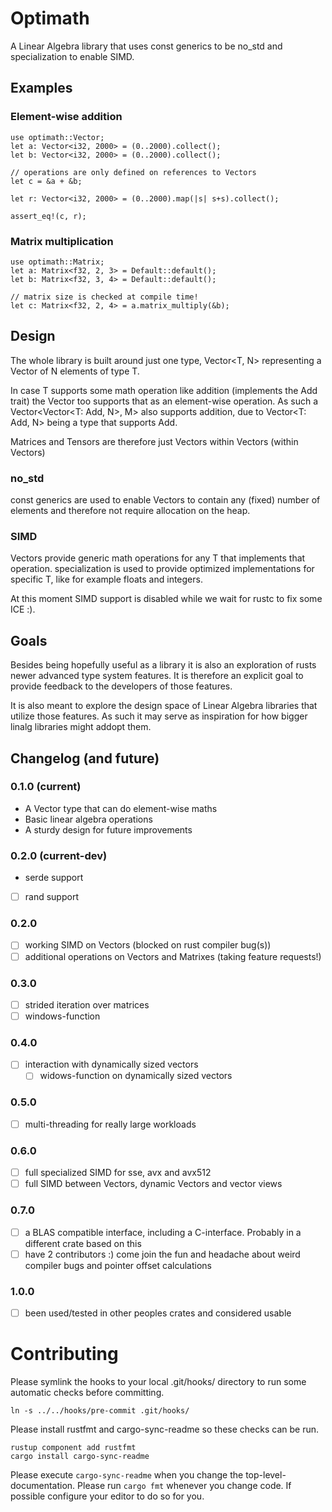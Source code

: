 <!-- cargo-sync-readme start -->

# Optimath

A Linear Algebra library that uses const generics to be no_std and specialization to enable SIMD.

## Examples

### Element-wise addition

    use optimath::Vector;
    let a: Vector<i32, 2000> = (0..2000).collect();
    let b: Vector<i32, 2000> = (0..2000).collect();

    // operations are only defined on references to Vectors
    let c = &a + &b;

    let r: Vector<i32, 2000> = (0..2000).map(|s| s+s).collect();

    assert_eq!(c, r);

### Matrix multiplication

    use optimath::Matrix;
    let a: Matrix<f32, 2, 3> = Default::default();
    let b: Matrix<f32, 3, 4> = Default::default();

    // matrix size is checked at compile time!
    let c: Matrix<f32, 2, 4> = a.matrix_multiply(&b);

## Design

The whole library is built around just one type, Vector<T, N> representing a Vector of N
elements of type T.

In case T supports some math operation like addition (implements the Add trait) the Vector too
supports that as an element-wise operation. As such a Vector<Vector<T: Add, N>, M> also
supports addition, due to Vector<T: Add, N> being a type that supports Add.

Matrices and Tensors are therefore just Vectors within Vectors (within Vectors)

### no_std

const generics are used to enable Vectors to contain any (fixed) number of elements and
therefore not require allocation on the heap.

### SIMD

Vectors provide generic math operations for any T that implements that operation.
specialization is used to provide optimized implementations for specific T, like for example
floats and integers.

At this moment SIMD support is disabled while we wait for rustc to fix some ICE :).

## Goals

Besides being hopefully useful as a library it is also an exploration of rusts newer advanced
type system features. It is therefore an explicit goal to provide feedback to the developers of
those features.

It is also meant to explore the design space of Linear Algebra libraries that utilize those
features. As such it may serve as inspiration for how bigger linalg libraries might addopt
them.

## Changelog (and future)

### 0.1.0 (current)
* A Vector type that can do element-wise maths
* Basic linear algebra operations
* A sturdy design for future improvements

### 0.2.0 (current-dev)
* serde support
* [ ] rand support

### 0.2.0
* [ ] working SIMD on Vectors (blocked on rust compiler bug(s))
* [ ] additional operations on Vectors and Matrixes (taking feature requests!)

### 0.3.0
* [ ] strided iteration over matrices
* [ ] windows-function

### 0.4.0
* [ ] interaction with dynamically sized vectors
    * [ ] widows-function on dynamically sized vectors

### 0.5.0
* [ ] multi-threading for really large workloads

### 0.6.0
* [ ] full specialized SIMD for sse, avx and avx512
* [ ] full SIMD between Vectors, dynamic Vectors and vector views

### 0.7.0
* [ ] a BLAS compatible interface, including a C-interface. Probably in a different crate based
on this
* [ ] have 2 contributors :) come join the fun and headache about weird compiler bugs and
pointer offset calculations

### 1.0.0
* [ ] been used/tested in other peoples crates and considered usable

<!-- cargo-sync-readme end -->

# Contributing
Please symlink the hooks to your local .git/hooks/ directory to run some automatic checks before committing.

    ln -s ../../hooks/pre-commit .git/hooks/

Please install rustfmt and cargo-sync-readme so these checks can be run.

    rustup component add rustfmt
    cargo install cargo-sync-readme

Please execute `cargo-sync-readme` when you change the top-level-documentation.
Please run `cargo fmt` whenever you change code. If possible configure your editor to do so for you.
